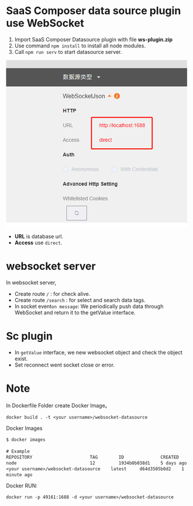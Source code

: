# SaaS Composer data source plugin use WebSocket  


1. Import SaaS Composer Datasource plugin with file **ws-plugin.zip**  
2. Use command `npm install` to install all node modules.  
3. Call `npm run serv` to start datasource server.  

![setting](./readmeImg/01.png)  

- **URL** is database url.  
- **Access** use `direct`.  

# websocket server  

In websocket server, 
- Create route `/` : for check alive.   
- Create route `/search` : for select and search data tags.   
- In socket event`on message`: We periodically push data through WebSocket and return it to the getValue interface.  

# Sc plugin  

- In `getValue` interface, we new websocket object and check the object exist.  
- Set reconnect went socket close or error.  


# Note  

In Dockerfile Folder create Docker Image。

    docker build . -t <your username>/websocket-datasource

Docker Images

    $ docker images

    # Example
    REPOSITORY                      TAG        ID              CREATED
    node                            12         1934b0b038d1    5 days ago
    <your username>/websocket-datasource    latest     d64d3505b0d2    1 minute ago

Docker RUN:   

    docker run -p 49161:1688 -d <your username>/websocket-datasource

    